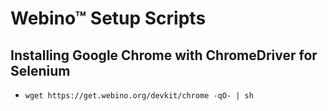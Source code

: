 # Webino™ Setup Scripts

## Installing Google Chrome with ChromeDriver for Selenium

- `wget https://get.webino.org/devkit/chrome -qO- | sh`
